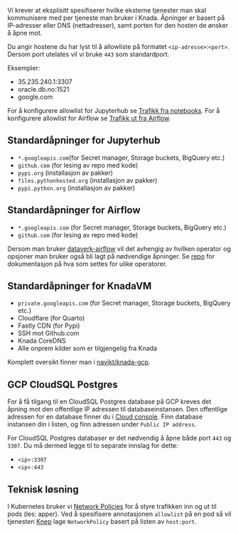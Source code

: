 Vi krever at eksplisitt spesifiserer hvilke eksterne tjenester man skal kommunisere med per tjeneste man bruker i Knada.
Åpninger er basert på IP-adresser eller DNS (nettadresser), samt porten for den hosten de ønsker å åpne mot.

Du angir hostene du har lyst til å allowliste på formatet `<ip-adresse>`:`<port>`.
Dersom port utelates vil vi bruke `443` som standardport.

Eksempler:

- 35.235.240.1:3307
- oracle.db.no:1521
- google.com

For å konfigurere allowlist for Jupyterhub se [Trafikk fra notebooks](./notebook/knada-notebook.md#trafikk-fra-notebooks).
For å konfigurere allowlist for Airflow se [Trafikk ut fra Airflow](./airflow/knada-airflow.md#trafikk-ut-fra-airflow).

## Standardåpninger for Jupyterhub

- `*.googleapis.com`(for Secret manager, Storage buckets, BigQuery etc.)
- `github.com` (for lesing av repo med kode)
- `pypi.org` (installasjon av pakker)
- `files.pythonhosted.org` (installasjon av pakker)
- `pypi.python.org` (installasjon av pakker)

## Standardåpninger for Airflow

- `*.googleapis.com` (for Secret manager, Storage buckets, BigQuery etc.)
- `github.com` (for lesing av repo med kode)

Dersom man bruker [dataverk-airflow](https://pypi.org/project/dataverk-airflow) vil det avhengig av hvilken operator og opsjoner man bruker også bli lagt på nødvendige åpninger. Se [repo](https://github.com/navikt/dataverk-airflow#allow-list) for dokumentasjon på hva som settes for ulike operatorer.

## Standardåpninger for KnadaVM

- `private.googleapis.com` (for Secret manager, Storage buckets, BigQuery etc.)
- Cloudflare (for Quarto)
- Fastly CDN (for Pypi)
- SSH mot Github.com
- Knada CoreDNS
- Alle onprem kilder som er tilgjengelig fra Knada

Komplett oversikt finner man i [navikt/knada-gcp](https://github.com/navikt/knada-gcp/blob/main/knada-vm.tf).


## GCP CloudSQL Postgres

For å få tilgang til en CloudSQL Postgres database på GCP kreves det åpning mot den offentlige IP adressen til databaseinstansen.
Den offentlige adressen for en database finner du i [Cloud console](https://console.cloud.google.com/sql/instances).
Finn database instansen din i listen, og finn adressen under `Public IP address`.

For CloudSQL Postgres databaser er det nødvendig å åpne både port `443` og `3307`.
Du må dermed legge til to separate innslag for dette:

- `<ip>:3307`
- `<ip>:443`

## Teknisk løsning

I Kubernetes bruker vi [Network Policies](https://kubernetes.io/docs/concepts/services-networking/network-policies/) for å styre trafikken inn og ut til pods (les: apper).
Ved å spesifisere annotasjonen `allowlist` på en pod så vil tjenesten [Knep](https://github.com/navikt/knep) lage `NetworkPolicy` basert på listen av `host:port`.
